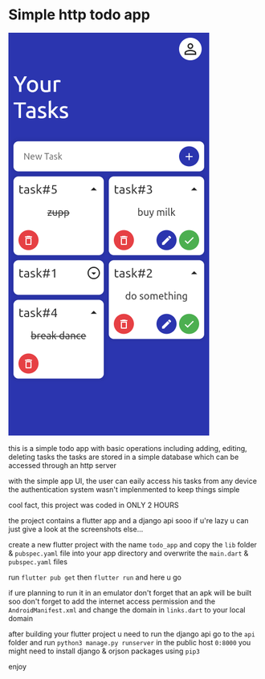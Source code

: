 # Simple http todo app

<img src="https://github.com/zaqks/OMC_todo_app_project/blob/main/screenshots/flutter_02.png"></img>

this is a simple todo app with basic operations including adding, editing, deleting tasks
the tasks are stored in a simple database which can be accessed through an http server

with the simple app UI, the user can eaily access his tasks from any device
the authentication system wasn't implenmented to keep things simple

cool fact, this project was coded in ONLY 2 HOURS


the project contains a flutter app and a django api
sooo if u're lazy u can just give a look at the screenshots else...

create a new flutter project with the name `todo_app` and copy the `lib` folder & `pubspec.yaml` file 
into your app directory and overwrite the `main.dart` & `pubspec.yaml` files

run `flutter pub get` then `flutter run` and here u go

if ure planning to run it in an emulator don't forget that an apk will be built
soo don't forget to add the internet access permission and the `AndroidManifest.xml`
and change the domain in `links.dart` to your local domain


after building your flutter project u need to run the django api
go to the `api` folder and run `python3 manage.py runserver` in the public host `0:8000`
you might need to install django & orjson packages using `pip3`

enjoy 

